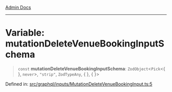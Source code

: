 [Admin Docs](/)

***

# Variable: mutationDeleteVenueBookingInputSchema

> `const` **mutationDeleteVenueBookingInputSchema**: `ZodObject`\<`Pick`\<\{ \}, `never`\>, `"strip"`, `ZodTypeAny`, \{ \}, \{ \}\>

Defined in: [src/graphql/inputs/MutationDeleteVenueBookingInput.ts:5](https://github.com/gautam-divyanshu/talawa-api/blob/22f85ff86fcf5f38b53dcdb9fe90ab33ea32d944/src/graphql/inputs/MutationDeleteVenueBookingInput.ts#L5)
